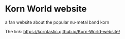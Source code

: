 # Korn World website
 a fan website about the popular nu-metal band korn

 The link: https://korntastic.github.io/Korn-World-website/
